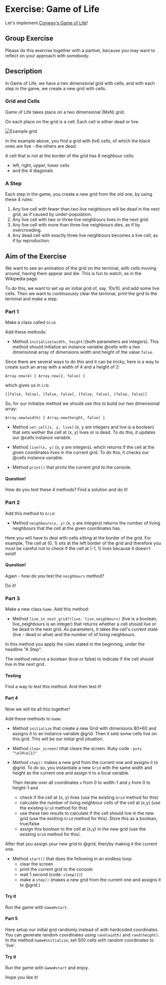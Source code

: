 # Exercise: Game of Life

Let's implement [Conway's Game of Life](https://en.wikipedia.org/wiki/Conway%27s_Game_of_Life)!

## Group Exercise

Please do this exercise together with a partner, because you may want to reflect on your approach with somebody.

## Description

In Game of Life, we have a two dimensional grid with cells, and with each step in the game, we create a new grid with cells.

### Grid and Cells

Game of Life takes place on a two dimensional (MxN) grid.

On each place on the grid is a cell. Each cell is either dead or live.

![Example grid](https://upload.wikimedia.org/wikipedia/commons/thumb/f/f4/Game_of_life_loaf.svg/98px-Game_of_life_loaf.svg.png)

In the example above, you find a grid with 6x6 cells, of which the black ones are live - the others are dead.

A cell that is not at the border of the grid has 8 neighbour cells:
* left, right, upper, lower cells
* and the 4 diagonals

### A Step

Each step in the game, you create a new grid from the old one, by using these 4 rules:

1. Any live cell with fewer than two live neighbours will be dead in the next grid, as if caused by under-population.
2. Any live cell with two or three live neighbours lives in the next grid.
3. Any live cell with more than three live neighbours dies, as if by overcrowding.
4. Any dead cell with exactly three live neighbours becomes a live cell, as if by reproduction.


## Aim of the Exercise

We want to see an animation of the grid on the terminal, with cells moving around, having them appear and die. This is fun to watch, as in the Wikipedia page.

To do this, we want to set up an initial grid of, say, 10x10, and add some live cells. Then we want to continuously clear the terminal, print the grid to the terminal and make a step.

### Part 1

Make a class called ```Grid```.

Add these methods:

* Method `initialize(width, height)`(both parameters are integers). This method should initialize an instance variable @cells with a two dimensional array of dimensions width and height of the value ```false```.

Since there are several ways to do this and it can be tricky, here is a way to create such an array with a width of 4 and a height of 2:

```
Array.new(4) { Array.new(2, false) }
```
which gives us in `irb`:

```
[[false, false], [false, false], [false, false], [false, false]]
```

So, for our initialize method we should use this to build our two dimensional array:

```
Array.new(width) { Array.new(height, false) }
```

* Method `set_cell(x, y, live)` (x, y are integers and live is a boolean) that sets wether the cell at (x, y) lives or is dead. To do this, it updates our @cells instance variable.
* Method `live?(x, y)` (x, y are integers), which returns if the cell at the given coordinates lives in the current grid. To do this, it checks our @cells instance variable.

* Method `print()` that prints the current grid to the console.

#### Question!

How do you test these 4 methods? Find a solution and do it!


### Part 2

Add this method to `Grid`:
* Method `neighbours(x, y)` (x, y are integers) returns the number of living neighbours that the cell at the given coordinates has.

Here you will have to deal with cells sitting at the border of the grid. For example, The cell at (0, 1) sits at the left border of the grid and therefore you must be careful not to check if the cell at (-1, 1) lives because it doesn't exist!


#### Question!

Again - how do you test the `neighbours` method?

Do it!


### Part 3

Make a new class `Game`. Add this method:

* Method `live_in_next_grid?(live, live_neighbours)` (live is a boolean, live_neighbours is an integer) that returns whether a cell should live or be dead in the next grid. As parameters, it takes the cell's current state (live - dead or alive) and the number of of living neighbours.

In this method you apply the rules stated in the beginning, under the headline "A Step".

The method returns a boolean (true or false) to indicate if the cell should live in the next grid.

#### Testing

Find a way to test this method. And then test it!



#### Part 4

Now we will tie all this together!

Add these methods to `Game`:

* Method `initialize` that create a new Grid with dimensions 80*60 and assigns it to an instance variable @grid. Then it sets some cells live on this grid. This will be our initial grid situation.

* Method `clear_screen()`that clears the screen.
Ruby code : `puts "\e[H\e[2J"`

* Method `step()` makes a new grid from the current one and assigns it to @grid. To do so, you instantiate a new `Grid` with the same width and height as the current one and assign it to a local variable.

    Then iterate over all coordinates `x` from 0 to width-1 and `y` from 0 to height-1 and

    * check if the cell at (x, y) lives (use the existing `Grid` method for this)
    * calculate the number of living neighbour cells of the cell at (x,y) (use the existing `Grid` method for this)
    * use these two results to calculate if the cell should live in the   new grid (use the existing `Grid` method for this). Store this as a boolean, true/false
    * assign this boolean to the cell at (x,y) in the new grid (use the existing `Grid` method for this).

After that you assign your new grid to @grid, theryby making it the current one.


* Method `start()` that does the following in an endless loop:
    * clear the screen
    * print the current grid to the console
    * wait 1 second (code: `sleep(1)`)
    * make a `step()` (makes a new grid from the current one and assigns it to @grid.)


#### Try it

Run the game with `Game#start`.



#### Part 5

Here setup our initial grid randomly instead of with hardcoded coordinates.
You can generate random coordinates using `rand(width)` and `rand(height)`. In the method `Game#initialize`, set 500 cells with random coordinates to 'live'.

#### Try it

Run the game with `Game#start` and enjoy.

Hope you like it!


